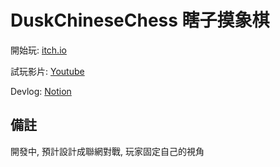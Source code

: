 # DuskChineseChess 瞎子摸象棋

開始玩: [itch.io](https://orewachuuni.itch.io/dusk-chinese-chess)

試玩影片: [Youtube](https://youtu.be/4s749YJeoGo)

Devlog: [Notion](https://chalk-wedge-e02.notion.site/1f7e7955e23e437b81c25c53f79bfd7c)

## 備註

開發中, 預計設計成聯網對戰, 玩家固定自己的視角
